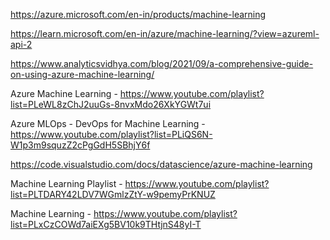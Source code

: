 
https://azure.microsoft.com/en-in/products/machine-learning

https://learn.microsoft.com/en-in/azure/machine-learning/?view=azureml-api-2



https://www.analyticsvidhya.com/blog/2021/09/a-comprehensive-guide-on-using-azure-machine-learning/


Azure Machine Learning - https://www.youtube.com/playlist?list=PLeWL8zChJ2uuGs-8nvxMdo26XkYGWt7ui

Azure MLOps - DevOps for Machine Learning - https://www.youtube.com/playlist?list=PLiQS6N-W1p3m9squzZ2cPgGdH5SBhjY6f

https://code.visualstudio.com/docs/datascience/azure-machine-learning


Machine Learning Playlist - https://www.youtube.com/playlist?list=PLTDARY42LDV7WGmlzZtY-w9pemyPrKNUZ

Machine Learning - https://www.youtube.com/playlist?list=PLxCzCOWd7aiEXg5BV10k9THtjnS48yI-T

